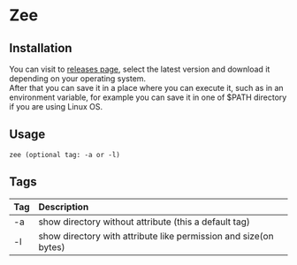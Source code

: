 # Zee

## Installation
You can visit to [releases page](https://github.com/insanXYZ/zee/releases), select the latest version and download it depending on your operating system.\
After that you can save it in a place where you can execute it, such as in an environment variable, for example you can save it in one of $PATH directory if you are using Linux OS.

## Usage
```
zee (optional tag: -a or -l)
```

## Tags

| Tag     | Description                             |
|:--------|:----------------------------------------|
| -a    | show directory without attribute (this a default tag)             |
| -l     | show directory with attribute like permission and size(on bytes)            |

